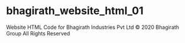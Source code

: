 # bhagirath_website_html_01
Website HTML Code for Bhagirath Industries Pvt Ltd
© 2020 Bhagirath Group All Rights Reserved
